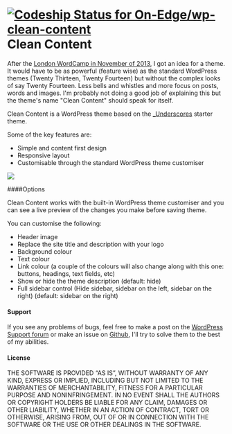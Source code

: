 [ ![Codeship Status for On-Edge/wp-clean-content](https://codeship.io/projects/1f662990-426b-0132-a221-0608fd86df6c/status)](https://codeship.io/projects/44412)
Clean Content
===

After the [London WordCamp in November of 2013](http://2013.london.wordcamp.org/), I got an idea for a theme. It would have to be as powerful (feature wise) as the standard WordPress themes (Twenty Thirteen, Twenty Fourteen) but without the complex looks of say Twenty Fourteen. Less bells and whistles and more focus on posts, words and images. I'm probably not doing a good job of explaining this but the theme's name "Clean Content" should speak for itself.

Clean Content is a WordPress theme based on the [_Underscores](http://underscores.me) starter theme.

Some of the key features are:

* Simple and content first design
* Responsive layout
* Customisable through the standard WordPress theme customiser

![](https://raw2.github.com/On-Edge/wp-clean-content/develop/screenshot.png)


####Options

Clean Content works with the built-in WordPress theme customiser and you can see a live preview of the changes you make before saving theme. 

You can customise the following:

* Header image
* Replace the site title and description with your logo
* Background colour
* Text colour
* Link colour (a couple of the colours will also change along with this one: buttons, headings, text fields, etc)
* Show or hide the theme description (default: hide)
* Full sidebar control (Hide sidebar, sidebar on the left, sidebar on the right) (default: sidebar on the right)


#### Support

If you see any problems of bugs, feel free to make a post on the [WordPress Support forum](http://wordpress.org/support/theme/clean-content) or make an issue on [Github](https://github.com/On-Edge/wp-clean-content), I'll try to solve them to the best of my abilities.


#### License

THE SOFTWARE IS PROVIDED “AS IS”, WITHOUT WARRANTY OF ANY KIND, EXPRESS OR IMPLIED, INCLUDING BUT NOT LIMITED TO THE WARRANTIES OF MERCHANTABILITY, FITNESS FOR A PARTICULAR PURPOSE AND NONINFRINGEMENT. IN NO EVENT SHALL THE AUTHORS OR COPYRIGHT HOLDERS BE LIABLE FOR ANY CLAIM, DAMAGES OR OTHER LIABILITY, WHETHER IN AN ACTION OF CONTRACT, TORT OR OTHERWISE, ARISING FROM, OUT OF OR IN CONNECTION WITH THE SOFTWARE OR THE USE OR OTHER DEALINGS IN THE SOFTWARE.
